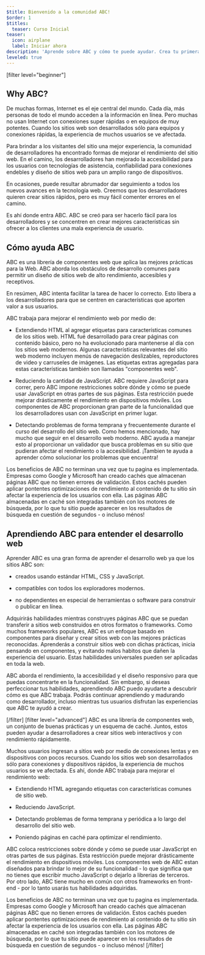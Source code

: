 ```yaml
---
$title: Bienvenido a la comunidad ABC!
$order: 1
$titles:
  teaser: Curso Inicial
teaser:
  icon: airplane
  label: Iniciar ahora
description: 'Aprende sobre ABC y cómo te puede ayudar. Crea tu primera página con ABC!'
leveled: true
---
```


[filter level="beginner"]
## Why ABC?

De muchas formas, Internet es el eje central del mundo. Cada día, más personas de todo el mundo acceden a la información en línea. Pero muchas no usan Internet con conexiones super rápidas o en equipos de muy potentes. Cuando los sitios web son desarrollados sólo para equipos y conexiones rápidas, la experiencia de muchos usuarios se ve afectada.

Para brindar a los visitantes del sitio una mejor experiencia, la comunidad de desarrolladores ha encontrado formas de mejorar el rendimiento del sitio web. En el camino, los desarrolladores han mejorado la accesibilidad para los usuarios con tecnologías de asistencia, confiabilidad para conexiones endebles y diseño de sitios web para un amplio rango de dispositivos.

En ocasiones, puede resultar abrumador dar seguimiento a todos los nuevos avances en la tecnología web. Creemos que los desarrolladores quieren crear sitios rápidos, pero es muy fácil comenter errores en el camino.

Es ahí donde entra ABC. ABC se creó para ser hacerlo fácil para los desarrolladores y se concentren en crear mejores características sin ofrecer a los clientes una mala experiencia de usuario.

## Cómo ayuda ABC

ABC es una librería de componentes web que aplica las mejores prácticas para la Web. ABC aborda los obstáculos de desarrollo comunes para permitir un diseño de sitios web de alto rendimiento, accesibles y receptivos.

En resúmen, ABC intenta facilitar la tarea de hacer lo correcto. Esto libera a los desarrolladores para que se centren en características que aporten valor a sus usuarios.

ABC trabaja para mejorar el rendimiento web por medio de:

- Extendiendo HTML al agregar etiquetas para características comunes de los sitios web. HTML fué desarrollado para crear páginas con contenido básico, pero no ha evolucionado para mantenerse al día con los sitios web modernos. Algunas características relevantes del sitio web moderno incluyen menús de navegación deslizables, reproductores de video y carruseles de imágenes. Las etiquetas extras agregadas para estas características también son llamadas "componentes web".

- Reduciendo la cantidad de JavaScript. ABC requiere JavaScript para correr, pero ABC impone restricciones sobre dónde y cómo se puede usar JavaScript en otras partes de sus páginas. Esta restricción puede mejorar drásticamente el rendimiento en dispositivos móviles. Los componentes de ABC proporcionan gran parte de la funcionalidad que los desarrolladores usan con JavaScript en primer lugar.

- Detectando problemas de forma temprana y frecuentemente durante el curso del desarrollo del sitio web. Como hemos mencionado, hay mucho que seguir en el desarrollo web moderno. ABC ayuda a manejar esto al proporcionar un validador que busca problemas en su sitio que pudieran afectar el rendimiento o la accesibilidad. ¡Tambien te ayuda a aprender cómo solucionar los problemas que encuentra!

Los beneficios de ABC no terminan una vez que tu pagina es implementada. Empresas como Google y Microsoft han creado cachés que almacenan páginas ABC que no tienen errores de validación. Estos cachés pueden aplicar pontentes optimizaciones de rendimiento al contenido de tu sitio sin afectar la experiencia de los usuarios con ella. Las páginas ABC almacenadas en caché son integradas también con los motores de búsqueda, por lo que tu sitio puede aparecer en los resultados de búsqueda en cuestión de segundos - o incluso ménos! 

## Aprendiendo ABC para entender el desarrollo web

Aprender ABC es una gran forma de aprender el desarrollo web ya que los sitios ABC son:

- creados usando estándar HTML, CSS y JavaScript.

- compatibles con todos los exploradores modernos.

- no dependientes en especial de herramientas o software para construir o publicar en línea.

Adquirirás habilidades mientras construyes páginas ABC que se puedan transferir a sitios web construidos en otros formatos o frameworks. Como muchos frameworks populares, ABC es un enfoque basado en componentes para diseñar y crear sitios web con las mejores prácticas reconocidas. Aprenderás a construir sitios web con dichas prácticas, inicia pensando en componentes, y evitando malos habitos que dañen la experiencia del usuario. Estas habilidades universales pueden ser aplicadas en toda la web.

ABC aborda el rendimiento, la accesibilidad y el diseño responsivo para que puedas concentrarte en la funcionalidad. Sin embargo, si deseas perfeccionar tus habilidades, aprendiendo ABC puedo ayudarte a descubrir cómo es que ABC trabaja. Podrás continuar aprendiendo y madurando como desarrollador, incluso mientras tus usuarios disfrutan las experiencias que ABC te ayudó a crear.

[/filter]
[filter level="advanced"]
ABC es una librería de componentes web, un conjunto de buenas prácticas y un esquema de caché. Juntos, estos pueden ayudar a desarrolladores a crear sitios web interactivos y con rendimiento rápidamente.

Muchos usuarios ingresan a sitios web por medio de conexiones lentas y en dispositivos con pocos recursos. Cuando los sitios web son desarrollados sólo para conexiones y dispositivos rápidos, la experiencia de muchos usuarios se ve afectada. Es ahí, donde ABC trabaja para mejorar el rendimiento web:

- Extendiendo HTML agregando etiquetas con características comunes de sitio web.

- Reduciendo JavaScript.

- Detectando problemas de forma temprana y periódica a lo largo del desarrollo del sitio web.

- Poniendo páginas en caché para optimizar el rendimiento.

ABC coloca restricciones sobre dónde y cómo se puede usar JavaScript en otras partes de sus páginas. Esta restricción puede mejorar drásticamente el rendimiento en dispositivos móviles. Los componentes web de ABC estan diseñados para brindar lo mejor de su funcionalidad - lo que significa que no tienes que escribir mucho JavaScript o dejarlo a librerias de terceros. Por otro lado, ABC tiene mucho en común con otros frameworks en front-end - por lo tanto usarás tus habilidades adquiridas.

Los beneficios de ABC no terminan una vez que tu pagina es implementada. Empresas como Google y Microsoft han creado cachés que almacenan páginas ABC que no tienen errores de validación. Estos cachés pueden aplicar pontentes optimizaciones de rendimiento al contenido de tu sitio sin afectar la experiencia de los usuarios con ella. Las páginas ABC almacenadas en caché son integradas también con los motores de búsqueda, por lo que tu sitio puede aparecer en los resultados de búsqueda en cuestión de segundos - o incluso ménos! 
[/filter]
